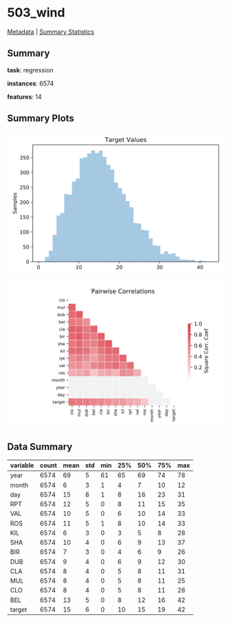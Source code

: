 # 503_wind

[Metadata](metadata.yaml) | [Summary Statistics](summary_stats.csv)

## Summary

**task**: regression

**instances**: 6574

**features**: 14

## Summary Plots

![Labels](label.svg)

![Corr](corr.svg)

## Data Summary

|	variable	|	count	|	mean	|	std	|	min	|	25%	|	50%	|	75%	|	max|
| --- | --- | --- | --- | --- | --- | --- | --- | --- |
|	year	|	6574	|	69	|	5	|	61	|	65	|	69	|	74	|	78
|	month	|	6574	|	6	|	3	|	1	|	4	|	7	|	10	|	12
|	day	|	6574	|	15	|	8	|	1	|	8	|	16	|	23	|	31
|	RPT	|	6574	|	12	|	5	|	0	|	8	|	11	|	15	|	35
|	VAL	|	6574	|	10	|	5	|	0	|	6	|	10	|	14	|	33
|	ROS	|	6574	|	11	|	5	|	1	|	8	|	10	|	14	|	33
|	KIL	|	6574	|	6	|	3	|	0	|	3	|	5	|	8	|	28
|	SHA	|	6574	|	10	|	4	|	0	|	6	|	9	|	13	|	37
|	BIR	|	6574	|	7	|	3	|	0	|	4	|	6	|	9	|	26
|	DUB	|	6574	|	9	|	4	|	0	|	6	|	9	|	12	|	30
|	CLA	|	6574	|	8	|	4	|	0	|	5	|	8	|	11	|	31
|	MUL	|	6574	|	8	|	4	|	0	|	5	|	8	|	11	|	25
|	CLO	|	6574	|	8	|	4	|	0	|	5	|	8	|	11	|	28
|	BEL	|	6574	|	13	|	5	|	0	|	8	|	12	|	16	|	42
|	target	|	6574	|	15	|	6	|	0	|	10	|	15	|	19	|	42
